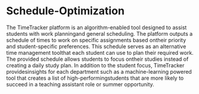 # Schedule-Optimization

The TimeTracker platform is an algorithm-enabled tool designed to assist students with work planningand general scheduling.  The platform outputs a schedule of times to work on specific assignments based ontheir priority and student-specific preferences.  This schedule serves as an alternative time management toolthat each student can use to plan their required work.  The provided schedule allows students to focus ontheir studies instead of creating a daily study plan.  In addition to the student focus, TimeTracker providesinsights for each department such as a machine-learning powered tool that creates a list of high-performingstudents that are more likely to succeed in a teaching assistant role or summer opportunity.



